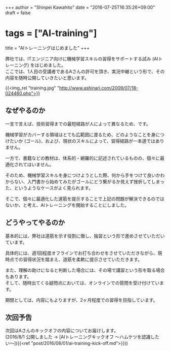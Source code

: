 +++
author = "Shinpei Kawahito"
date = "2016-07-25T16:35:26+09:00"
draft = false
# tags = ["AI-training"]
title = "AIトレーニングはじめました"
+++

弊社では、ITエンジニア向けに機械学習スキルの習得をサポートする試み (AIトレーニング) をはじめました。  
ここでは、1人目の受講者であるAさんの許可を頂き、実況中継という形で、その内容を随時公開していきたいと思います。

{{<img_rel "training.jpg" "http://www.ashinari.com/2009/07/18-024460.php">}}

## なぜやるのか
一言で言えば、技術習得までの最短経路が人によって異なるため、です。

機械学習がカバーする領域はとても広範囲に渡るため、どのようなことを身につけたいか (ゴール)、および、現状のスキルによって、習得経路が一本道ではありません。

一方で、書籍などの教材は、体系的・網羅的に記述されているものの、個々に最適化されてはいません。  

そのため、機械学習スキルを身につけようとした際、何から手をつけて良いかわからない、入門書から始めてみたがゴールにどう繋がるか見えず挫折してしまった、というようなケースがよく見られます。

そこで、個々に最適化した道筋を提示することで上記の問題が解決できるのではないか、と考え、AIトレーニングを開始することにしました。

## どうやってやるのか
基本的には、弊社は道筋を示す役割に徹し、独習という形で進めさせていただいています。

具体的には、週1回程度オフラインでお打ち合わせをさせていただきながら、現時点での習得状況を踏まえ、道筋を柔軟に提示させていただきます。

また、理解の助けになると判断した場合には、その場で講習という形を取る場合もあります。  
そして、随時出てくる疑問点においては、オンラインでの質問を受け付けています。

期間としては、内容にもよりますが、2ヶ月程度での習得を目指しています。

## 次回予告
次回はAさんのキックオフの内容についてお届けします。  
(2016/8/1 公開しました &rarr; [AIトレーニングキックオフ 〜ハムケツを認識したい〜]({{<ref "post/2016/08/01/ai-training-kick-off.md">}}))
